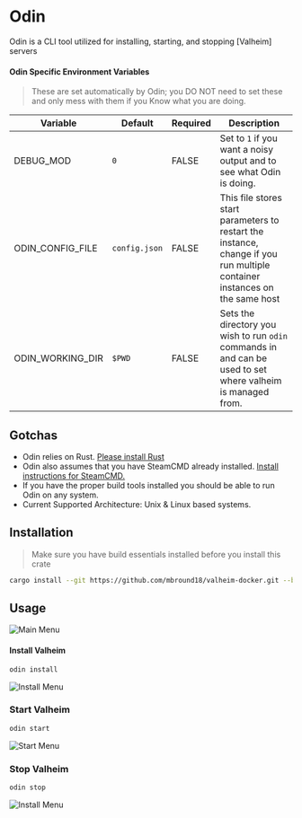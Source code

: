 # Odin

Odin is a CLI tool utilized for installing, starting, and stopping [Valheim] servers

#### Odin Specific Environment Variables

> These are set automatically by Odin;
> you DO NOT need to set these and only mess with them if you Know what you are doing.

| Variable                 | Default                | Required | Description |
|--------------------------|------------------------|----------|-------------|
| DEBUG_MOD                | `0`                    | FALSE    | Set to `1` if you want a noisy output and to see what Odin is doing.
| ODIN_CONFIG_FILE         | `config.json`          | FALSE    | This file stores start parameters to restart the instance, change if you run multiple container instances on the same host |
| ODIN_WORKING_DIR         | `$PWD`                 | FALSE    | Sets the directory you wish to run `odin` commands in and can be used to set where valheim is managed from. |

## Gotchas

- Odin relies on Rust. [Please install Rust](https://www.rust-lang.org/tools/install)
- Odin also assumes that you have SteamCMD already installed. [Install instructions for SteamCMD.](https://developer.valvesoftware.com/wiki/SteamCMD)
- If you have the proper build tools installed you should be able to run Odin on any system.
- Current Supported Architecture: Unix & Linux based systems.

## Installation

> Make sure you have build essentials installed before you install this crate

```sh
cargo install --git https://github.com/mbround18/valheim-docker.git --branch main
```

## Usage

![Main Menu](./assets/main-menu.png)

#### Install Valheim

```sh
odin install
```

![Install Menu](./assets/install-menu.png)

### Start Valheim

```sh
odin start
```

![Start Menu](./assets/start-menu.png)

### Stop Valheim

```sh
odin stop
```

![Install Menu](./assets/stop-menu.png)
